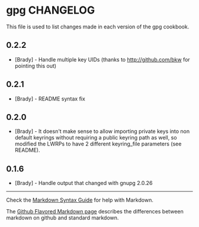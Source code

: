 gpg CHANGELOG
=============

This file is used to list changes made in each version of the gpg cookbook.

0.2.2
-----
- [Brady] - Handle multiple key UIDs (thanks to http://github.com/bkw for pointing this out)

0.2.1
-----
- [Brady] - README syntax fix

0.2.0
-----
- [Brady] - It doesn't make sense to allow importing private keys into non default keyrings without requiring a public keyring path as well, so modified the LWRPs to have 2 different keyring_file parameters (see README).

0.1.6
-----
- [Brady] - Handle output that changed with gnupg 2.0.26

- - -
Check the [Markdown Syntax Guide](http://daringfireball.net/projects/markdown/syntax) for help with Markdown.

The [Github Flavored Markdown page](http://github.github.com/github-flavored-markdown/) describes the differences between markdown on github and standard markdown.
